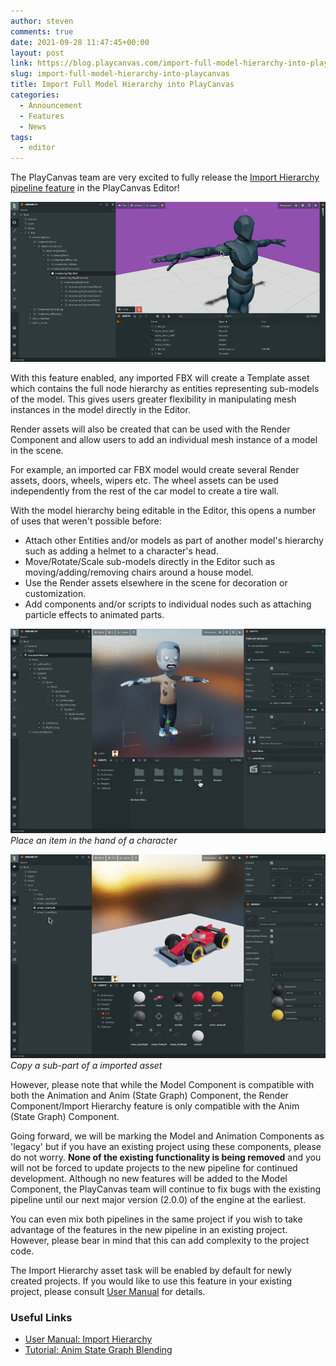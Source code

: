 ```yaml
---
author: steven
comments: true
date: 2021-09-28 11:47:45+00:00
layout: post
link: https://blog.playcanvas.com/import-full-model-hierarchy-into-playcanvas/
slug: import-full-model-hierarchy-into-playcanvas
title: Import Full Model Hierarchy into PlayCanvas
categories:
  - Announcement
  - Features
  - News
tags:
  - editor
---
```


The PlayCanvas team are very excited to fully release the [Import Hierarchy pipeline feature](https://developer.playcanvas.com/user-manual/assets/import-pipeline/import-hierarchy/) in the PlayCanvas Editor!

[![Edit Hierarchy](/assets/media/edit-hierarchy.gif)](/assets/media/edit-hierarchy.gif)

With this feature enabled, any imported FBX will create a Template asset which contains the full node hierarchy as entities representing sub-models of the model. This gives users greater flexibility in manipulating mesh instances in the model directly in the Editor.

Render assets will also be created that can be used with the Render Component and allow users to add an individual mesh instance of a model in the scene.

For example, an imported car FBX model would create several Render assets, doors, wheels, wipers etc. The wheel assets can be used independently from the rest of the car model to create a tire wall.

With the model hierarchy being editable in the Editor, this opens a number of uses that weren't possible before:

- Attach other Entities and/or models as part of another model's hierarchy such as adding a helmet to a character's head.
- Move/Rotate/Scale sub-models directly in the Editor such as moving/adding/removing chairs around a house model.
- Use the Render assets elsewhere in the scene for decoration or customization.
- Add components and/or scripts to individual nodes such as attaching particle effects to animated parts.

[![Place Item in Hand](/assets/media/editor-template-asset-item-in-hand.gif)](/assets/media/editor-template-asset-item-in-hand.gif)
_Place an item in the hand of a character_

[![Copy Parts of Hierarchy](/assets/media/editor-template-asset-copy-mesh.gif)](/assets/media/editor-template-asset-copy-mesh.gif)
_Copy a sub-part of a imported asset_

However, please note that while the Model Component is compatible with both the Animation and Anim (State Graph) Component, the Render Component/Import Hierarchy feature is only compatible with the Anim (State Graph) Component.

Going forward, we will be marking the Model and Animation Components as 'legacy' but if you have an existing project using these components, please do not worry. **None of the existing functionality is being removed** and you will not be forced to update projects to the new pipeline for continued development. Although no new features will be added to the Model Component, the PlayCanvas team will continue to fix bugs with the existing pipeline until our next major version (2.0.0) of the engine at the earliest.

You can even mix both pipelines in the same project if you wish to take advantage of the features in the new pipeline in an existing project. However, please bear in mind that this can add complexity to the project code.

The Import Hierarchy asset task will be enabled by default for newly created projects. If you would like to use this feature in your existing project, please consult [User Manual](https://developer.playcanvas.com/user-manual/assets/import-pipeline/import-hierarchy/) for details.

### Useful Links

- [User Manual: Import Hierarchy](https://developer.playcanvas.com/user-manual/assets/import-pipeline/import-hierarchy/)
- [Tutorial: Anim State Graph Blending](https://developer.playcanvas.com/tutorials/anim-blending/)
